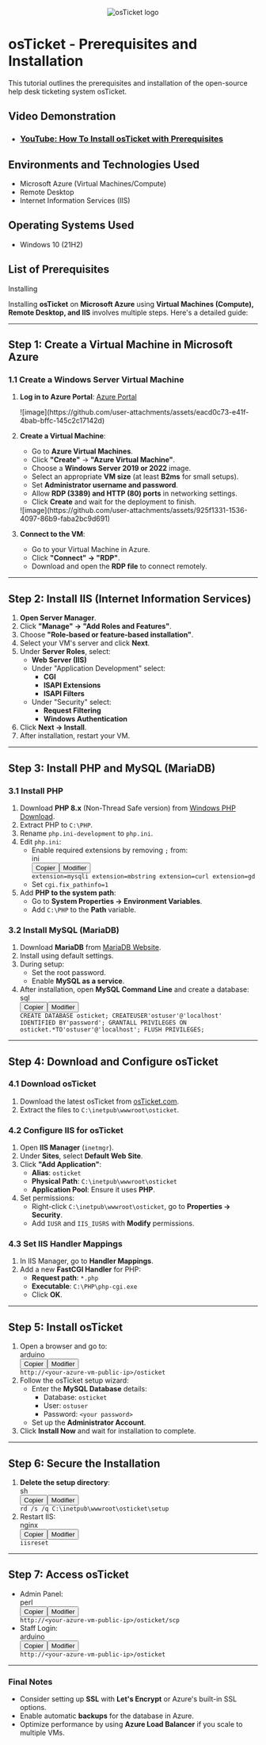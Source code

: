 <p align="center">
<img src="https://i.imgur.com/Clzj7Xs.png" alt="osTicket logo"/>
</p>

<h1>osTicket - Prerequisites and Installation</h1>
This tutorial outlines the prerequisites and installation of the open-source help desk ticketing system osTicket.<br />


<h2>Video Demonstration</h2>

- ### [YouTube: How To Install osTicket with Prerequisites](https://www.youtube.com)

<h2>Environments and Technologies Used</h2>

- Microsoft Azure (Virtual Machines/Compute)
- Remote Desktop
- Internet Information Services (IIS)

<h2>Operating Systems Used </h2>

- Windows 10</b> (21H2)

<h2>List of Prerequisites</h2>


Installing 

<p>Installing <strong>osTicket</strong> on <strong>Microsoft Azure</strong> using <strong>Virtual Machines (Compute), Remote Desktop, and IIS</strong> involves multiple steps. Here's a detailed guide:</p>
<hr />
<h2><strong>Step 1: Create a Virtual Machine in Microsoft Azure</strong></h2>
<h3><strong>1.1 Create a Windows Server Virtual Machine</strong></h3>
<ol>
<li>
<p><strong>Log in to Azure Portal</strong>: <a href="https://portal.azure.com/" target="_new" rel="noopener">Azure Portal</a></p>
</li>
  ![image](https://github.com/user-attachments/assets/eacd0c73-e41f-4bab-bffc-145c2c17142d)

<li>
<p><strong>Create a Virtual Machine</strong>:</p>
<ul>
<li>Go to <strong>Azure Virtual Machines</strong>.</li>
<li>Click <strong>"Create"</strong> &rarr; <strong>"Azure Virtual Machine"</strong>.</li>
<li>Choose a <strong>Windows Server 2019 or 2022</strong> image.</li>
<li>Select an appropriate <strong>VM size</strong> (at least <strong>B2ms</strong> for small setups).</li>
<li>Set <strong>Administrator username and password</strong>.</li>
<li>Allow <strong>RDP (3389) and HTTP (80) ports</strong> in networking settings.</li>
<li>Click <strong>Create</strong> and wait for the deployment to finish.</li>
</ul>
  ![image](https://github.com/user-attachments/assets/925f1331-1536-4097-86b9-faba2bc9d691)

</li>
<li>
<p><strong>Connect to the VM</strong>:</p>
<ul>
<li>Go to your Virtual Machine in Azure.</li>
<li>Click <strong>"Connect" &rarr; "RDP"</strong>.</li>
<li>Download and open the <strong>RDP file</strong> to connect remotely.</li>
</ul>
</li>
</ol>
<hr />
<h2><strong>Step 2: Install IIS (Internet Information Services)</strong></h2>
<ol>
<li><strong>Open Server Manager</strong>.</li>
<li>Click <strong>"Manage" &rarr; "Add Roles and Features"</strong>.</li>
<li>Choose <strong>"Role-based or feature-based installation"</strong>.</li>
<li>Select your VM's server and click <strong>Next</strong>.</li>
<li>Under <strong>Server Roles</strong>, select:
<ul>
<li><strong>Web Server (IIS)</strong></li>
<li>Under "Application Development" select:
<ul>
<li><strong>CGI</strong></li>
<li><strong>ISAPI Extensions</strong></li>
<li><strong>ISAPI Filters</strong></li>
</ul>
</li>
<li>Under "Security" select:
<ul>
<li><strong>Request Filtering</strong></li>
<li><strong>Windows Authentication</strong></li>
</ul>
</li>
</ul>
</li>
<li>Click <strong>Next &rarr; Install</strong>.</li>
<li>After installation, restart your VM.</li>
</ol>
<hr />
<h2><strong>Step 3: Install PHP and MySQL (MariaDB)</strong></h2>
<h3><strong>3.1 Install PHP</strong></h3>
<ol>
<li>Download <strong>PHP 8.x</strong> (Non-Thread Safe version) from <a href="https://windows.php.net/download/" target="_new" rel="noopener">Windows PHP Download</a>.</li>
<li>Extract PHP to <code>C:\PHP</code>.</li>
<li>Rename <code>php.ini-development</code> to <code>php.ini</code>.</li>
<li>Edit <code>php.ini</code>:
<ul>
<li>Enable required extensions by removing <code>;</code> from:
<div>
<div>ini</div>
<div>
<div>
<div><span data-state="closed"><button>Copier</button></span><span data-state="closed"><button>Modifier</button></span></div>
</div>
</div>
<div dir="ltr"><code>extension=mysqli extension=mbstring extension=curl extension=gd </code></div>
</div>
</li>
<li>Set <code>cgi.fix_pathinfo=1</code></li>
</ul>
</li>
<li>Add <strong>PHP to the system path</strong>:
<ul>
<li>Go to <strong>System Properties &rarr; Environment Variables</strong>.</li>
<li>Add <code>C:\PHP</code> to the <strong>Path</strong> variable.</li>
</ul>
</li>
</ol>
<h3><strong>3.2 Install MySQL (MariaDB)</strong></h3>
<ol>
<li>Download <strong>MariaDB</strong> from <a href="https://mariadb.org/download/" target="_new" rel="noopener">MariaDB Website</a>.</li>
<li>Install using default settings.</li>
<li>During setup:
<ul>
<li>Set the root password.</li>
<li>Enable <strong>MySQL as a service</strong>.</li>
</ul>
</li>
<li>After installation, open <strong>MySQL Command Line</strong> and create a database:
<div>
<div>sql</div>
<div>
<div>
<div><span data-state="closed"><button>Copier</button></span><span data-state="closed"><button>Modifier</button></span></div>
</div>
</div>
<div dir="ltr"><code>CREATE DATABASE osticket; CREATEUSER'ostuser'@'localhost' IDENTIFIED BY'password'; GRANTALL PRIVILEGES ON osticket.*TO'ostuser'@'localhost'; FLUSH PRIVILEGES; </code></div>
</div>
</li>
</ol>
<hr />
<h2><strong>Step 4: Download and Configure osTicket</strong></h2>
<h3><strong>4.1 Download osTicket</strong></h3>
<ol>
<li>Download the latest osTicket from <a href="https://osticket.com/download/" target="_new" rel="noopener">osTicket.com</a>.</li>
<li>Extract the files to <code>C:\inetpub\wwwroot\osticket</code>.</li>
</ol>
<h3><strong>4.2 Configure IIS for osTicket</strong></h3>
<ol>
<li>Open <strong>IIS Manager</strong> (<code>inetmgr</code>).</li>
<li>Under <strong>Sites</strong>, select <strong>Default Web Site</strong>.</li>
<li>Click <strong>"Add Application"</strong>:
<ul>
<li><strong>Alias</strong>: <code>osticket</code></li>
<li><strong>Physical Path</strong>: <code>C:\inetpub\wwwroot\osticket</code></li>
<li><strong>Application Pool</strong>: Ensure it uses <strong>PHP</strong>.</li>
</ul>
</li>
<li>Set permissions:
<ul>
<li>Right-click <code>C:\inetpub\wwwroot\osticket</code>, go to <strong>Properties &rarr; Security</strong>.</li>
<li>Add <code>IUSR</code> and <code>IIS_IUSRS</code> with <strong>Modify</strong> permissions.</li>
</ul>
</li>
</ol>
<h3><strong>4.3 Set IIS Handler Mappings</strong></h3>
<ol>
<li>In IIS Manager, go to <strong>Handler Mappings</strong>.</li>
<li>Add a new <strong>FastCGI Handler</strong> for PHP:
<ul>
<li><strong>Request path</strong>: <code>*.php</code></li>
<li><strong>Executable</strong>: <code>C:\PHP\php-cgi.exe</code></li>
<li>Click <strong>OK</strong>.</li>
</ul>
</li>
</ol>
<hr />
<h2><strong>Step 5: Install osTicket</strong></h2>
<ol>
<li>Open a browser and go to:
<div>
<div>arduino</div>
<div>
<div>
<div><span data-state="closed"><button>Copier</button></span><span data-state="closed"><button>Modifier</button></span></div>
</div>
</div>
<div dir="ltr"><code>http://&lt;your-azure-vm-public-ip&gt;/osticket</code></div>
</div>
</li>
<li>Follow the osTicket setup wizard:
<ul>
<li>Enter the <strong>MySQL Database</strong> details:
<ul>
<li>Database: <code>osticket</code></li>
<li>User: <code>ostuser</code></li>
<li>Password: <code>&lt;your password&gt;</code></li>
</ul>
</li>
<li>Set up the <strong>Administrator Account</strong>.</li>
</ul>
</li>
<li>Click <strong>Install Now</strong> and wait for installation to complete.</li>
</ol>
<hr />
<h2><strong>Step 6: Secure the Installation</strong></h2>
<ol>
<li><strong>Delete the setup directory</strong>:
<div>
<div>sh</div>
<div>
<div>
<div><span data-state="closed"><button>Copier</button></span><span data-state="closed"><button>Modifier</button></span></div>
</div>
</div>
<div dir="ltr"><code>rd /s /q C:\inetpub\wwwroot\osticket\setup </code></div>
</div>
</li>
<li>Restart IIS:
<div>
<div>nginx</div>
<div>
<div>
<div><span data-state="closed"><button>Copier</button></span><span data-state="closed"><button>Modifier</button></span></div>
</div>
</div>
<div dir="ltr"><code>iisreset</code></div>
</div>
</li>
</ol>
<hr />
<h2><strong>Step 7: Access osTicket</strong></h2>
<ul>
<li>Admin Panel:
<div>
<div>perl</div>
<div>
<div>
<div><span data-state="closed"><button>Copier</button></span><span data-state="closed"><button>Modifier</button></span></div>
</div>
</div>
<div dir="ltr"><code>http://&lt;your-azure-vm-public-ip&gt;/osticket/scp </code></div>
</div>
</li>
<li>Staff Login:
<div>
<div>arduino</div>
<div>
<div>
<div><span data-state="closed"><button>Copier</button></span><span data-state="closed"><button>Modifier</button></span></div>
</div>
</div>
<div dir="ltr"><code>http://&lt;your-azure-vm-public-ip&gt;/osticket</code></div>
</div>
</li>
</ul>
<hr />
<h3><strong>Final Notes</strong></h3>
<ul>
<li>Consider setting up <strong>SSL</strong> with <strong>Let's Encrypt</strong> or Azure's built-in SSL options.</li>
<li>Enable automatic <strong>backups</strong> for the database in Azure.</li>
<li>Optimize performance by using <strong>Azure Load Balancer</strong> if you scale to multiple VMs.</li>
</ul>
<br />
